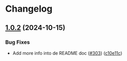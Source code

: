 # Changelog

## [1.0.2](https://github.com/prefapp/tfm/compare/azure-disks-v1.0.1...azure-disks-v1.0.2) (2024-10-15)


### Bug Fixes

* Add more info into de README doc ([#303](https://github.com/prefapp/tfm/issues/303)) ([c10e11c](https://github.com/prefapp/tfm/commit/c10e11c2ee33c53aca62755843cb292083a5bbff))
